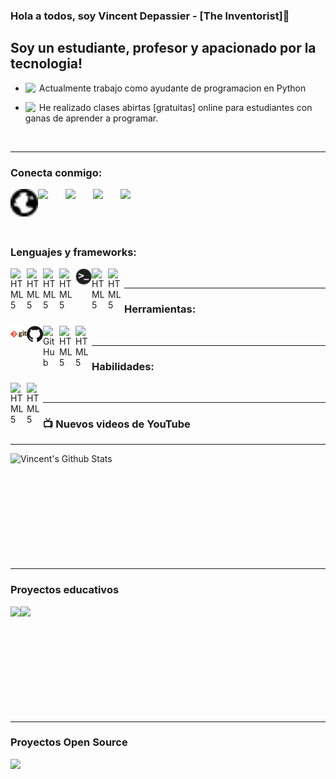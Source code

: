 ### Hola a todos, soy Vincent Depassier - [The Inventorist]👋

## Soy un estudiante, profesor y apacionado por la tecnologia!
- <img align="left" width="22px" src="https://img.icons8.com/color/48/000000/python.png"/> Actualmente trabajo como ayudante de programacion en Python

- <img align="left" width="22px" src="https://img.icons8.com/color/48/000000/youtube-squared.png"/> He realizado clases abirtas [gratuitas] online para estudiantes con ganas de aprender a programar.

<br/>

---

### Conecta conmigo:

<a href= "https://theinventorist.cl" target="_blank">
  <img align="left" width="44px" src="https://raw.githubusercontent.com/iconic/open-iconic/master/svg/globe.svg" />
</a>

<a href= "https://www.youtube.com/channel/UCorEC6DwpOxSTTYtpImVI_w" target="_blank">
  <img align="left" width="44px" src="https://cdn.jsdelivr.net/npm/simple-icons@v3/icons/youtube.svg" />
</a>

<a href= "https://twitter.com/TheInventorist" target="_blank">
  <img align="left" width="44px" src="https://cdn.jsdelivr.net/npm/simple-icons@v3/icons/twitter.svg" />
</a>

<a href= "https://www.linkedin.com/in/vincent-depassier/" target="_blank">
  <img align="left" width="44px" src="https://cdn.jsdelivr.net/npm/simple-icons@v3/icons/linkedin.svg" />
</a>

<a href= "https://www.instagram.com/the_inventorist/" target="_blank">
  <img align="left" width="44px" src="https://cdn.jsdelivr.net/npm/simple-icons@v3/icons/instagram.svg" />
</a>


<br/>
<br/>
<br/>
<br/>

### Lenguajes y frameworks:


<img align="left" alt="HTML5" width="26px" src="https://img.icons8.com/color/48/000000/python.png" />
<img align="left" alt="HTML5" width="26px" src="https://img.icons8.com/color/48/000000/c-sharp-logo-2.png" />
<img align="left" alt="HTML5" width="26px" src="https://img.icons8.com/color/48/000000/c-programming.png"/>
<img align="left" alt="HTML5" width="26px" src="https://img.icons8.com/color/48/000000/c-plus-plus-logo.png"/>
<img align="left" alt="HTML5" width="26px" src="https://raw.githubusercontent.com/github/explore/80688e429a7d4ef2fca1e82350fe8e3517d3494d/topics/terminal/terminal.png" />
<img align="left" alt="HTML5" width="26px" src="https://img.icons8.com/material-sharp/24/000000/django.png"/>
<img align="left" alt="HTML5" width="26px" src="https://img.icons8.com/color/48/000000/flutter.png"/>

<br />

---

### Herramientas:

<img align="left" alt="Git" width="26px" src="https://raw.githubusercontent.com/github/explore/80688e429a7d4ef2fca1e82350fe8e3517d3494d/topics/git/git.png" />
<img align="left" alt="GitHub" width="26px" src="https://raw.githubusercontent.com/github/explore/78df643247d429f6cc873026c0622819ad797942/topics/github/github.png" />
<img align="left" alt="GitHub" width="26px" src="https://img.icons8.com/fluent/48/000000/android-os.png"/>
<img align="left" alt="HTML5" width="26px" src="https://img.icons8.com/ios-filled/50/000000/unity.png" />
<img align="left" alt="HTML5" width="26px" src="https://img.icons8.com/color/48/000000/arduino.png"/>


<br />

---

### Habilidades:

<img align="left" alt="HTML5" width="26px" src="https://img.icons8.com/fluent/48/000000/commercial-development-management.png"/>
<img align="left" alt="HTML5" width="26px" src="https://img.icons8.com/officel/16/000000/class.png"/>

<br />

---

### 📺 Nuevos videos de YouTube
<!-- YOUTUBE:START -->
<!-- YOUTUBE:END -->

---

<img align="left" alt="Vincent's Github Stats" src="https://github-readme-stats.vercel.app/api?username=TheInventorist&show_icons=true&hide_border=true&count_private=true&theme=algolia" />



<br/>
<br/>
<br/>
<br/>
<br/>
<br/>
<br/>
<br/>
<br/>
<br/>

---

### Proyectos educativos
<a href="https://github.com/TheInventorist/Material-Programacion">
  <img align="left" src="https://github-readme-stats.vercel.app/api/pin/?username=theinventorist&repo=Material-Programacion&theme=algolia" />
</a>

<a href="https://github.com/TheInventorist/MiniProyectos">
  <img align="left" src="https://github-readme-stats.vercel.app/api/pin/?username=theinventorist&repo=MiniProyectos&theme=algolia" />
</a>

<br/>
<br/>
<br/>
<br/>
<br/>
<br/>
<br/>
<br/>
<br/>
<br/>

---

### Proyectos Open Source
<a href="https://github.com/TheInventorist/DjangoGram">
  <img align="left" src="https://github-readme-stats.vercel.app/api/pin/?username=theinventorist&repo=DjangoGram&theme=algolia" />
</a>

<br/>
<br/>
<br/>
<br/>
<br/>
<br/>
<br/>

